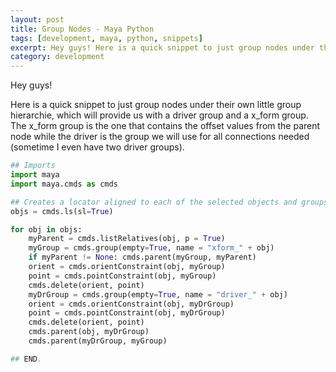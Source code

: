 ```yaml
---
layout: post
title: Group Nodes - Maya Python
tags: [development, maya, python, snippets]
excerpt: Hey guys! Here is a quick snippet to just group nodes under their own little group hierarchie, which will provide us with a driver group and a x_form group.
category: development
---
```


Hey guys!

Here is a quick snippet to just group nodes under their own little group hierarchie, which will provide us with a driver group and a x_form group. The x_form group is the one that contains the offset values from the parent node while the driver is the group we will use for all connections needed (sometime I even have two driver groups).

```python
## Imports
import maya
import maya.cmds as cmds

## Creates a locator aligned to each of the selected objects and groups the locators to zero it.
objs = cmds.ls(sl=True)

for obj in objs:
    myParent = cmds.listRelatives(obj, p = True)
    myGroup = cmds.group(empty=True, name = "xform_" + obj)
    if myParent != None: cmds.parent(myGroup, myParent)
    orient = cmds.orientConstraint(obj, myGroup)
    point = cmds.pointConstraint(obj, myGroup)
    cmds.delete(orient, point)
    myDrGroup = cmds.group(empty=True, name = "driver_" + obj)
    orient = cmds.orientConstraint(obj, myDrGroup)
    point = cmds.pointConstraint(obj, myDrGroup)
    cmds.delete(orient, point)
    cmds.parent(obj, myDrGroup)
    cmds.parent(myDrGroup, myGroup)

## END.
```
